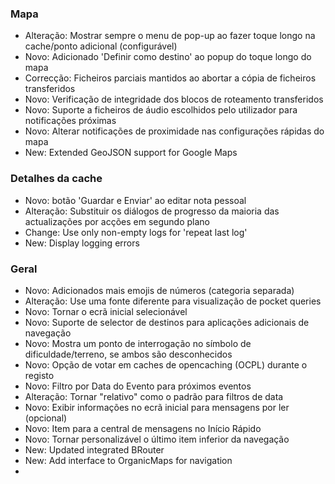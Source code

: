 ### Mapa
- Alteração: Mostrar sempre o menu de pop-up ao fazer toque longo na cache/ponto adicional (configurável)
- Novo: Adicionado 'Definir como destino' ao popup do toque longo do mapa
- Correcção: Ficheiros parciais mantidos ao abortar a cópia de ficheiros transferidos
- Novo: Verificação de integridade dos blocos de roteamento transferidos
- Novo: Suporte a ficheiros de áudio escolhidos pelo utilizador para notificações próximas
- Novo: Alterar notificações de proximidade nas configurações rápidas do mapa
- New: Extended GeoJSON support for Google Maps

### Detalhes da cache
- Novo: botão 'Guardar e Enviar' ao editar nota pessoal
- Alteração: Substituir os diálogos de progresso da maioria das actualizações por acções em segundo plano
- Change: Use only non-empty logs for 'repeat last log'
- New: Display logging errors

### Geral
- Novo: Adicionados mais emojis de números (categoria separada)
- Alteração: Use uma fonte diferente para visualização de pocket queries
- Novo: Tornar o ecrã inicial selecionável
- Novo: Suporte de selector de destinos para aplicações adicionais de navegação
- Novo: Mostra um ponto de interrogação no símbolo de dificuldade/terreno, se ambos são desconhecidos
- Novo: Opção de votar em caches de opencaching (OCPL) durante o registo
- Novo: Filtro por Data do Evento para próximos eventos
- Alteração: Tornar "relativo" como o padrão para filtros de data
- Novo: Exibir informações no ecrã inicial para mensagens por ler (opcional)
- Novo: Item para a central de mensagens no Início Rápido
- Novo: Tornar personalizável o último item inferior da navegação
- New: Updated integrated BRouter
- New: Add interface to OrganicMaps for navigation
- 
